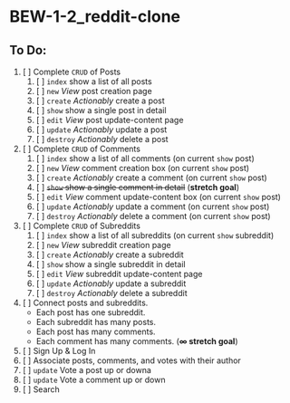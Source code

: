# BEW-1-2_reddit-clone
## To Do:

1. [ ] Complete `CRUD` of Posts
	1. [ ] `index` show a list of all posts
	1. [ ] `new` *View* post creation page
	1. [ ] `create` *Actionably* create a post
	1. [ ] `show` show a single post in detail
	1. [ ] `edit` *View* post update-content page
	1. [ ] `update` *Actionably* update a post
	1. [ ] `destroy` *Actionably* delete a post
1. [ ] Complete `CRUD` of Comments
	1. [ ] `index` show a list of all comments (on current `show` post)
	1. [ ] `new` *View* comment creation box (on current `show` post)
	1. [ ] `create` *Actionably* create a comment (on current `show` post)
	1. [ ] ~~`show` show a single comment in detail~~ (**stretch goal**)
	1. [ ] `edit` *View* comment update-content box (on current `show` post)
	1. [ ] `update` *Actionably* update a comment (on current `show` post)
	1. [ ] `destroy` *Actionably* delete a comment (on current `show` post)
1. [ ] Complete `CRUD` of Subreddits
	1. [ ] `index` show a list of all subreddits (on current `show` subreddit)
	1. [ ] `new` *View* subreddit creation page
	1. [ ] `create` *Actionably* create a subreddit
	1. [ ] `show` show a single subreddit in detail
	1. [ ] `edit` *View* subreddit update-content page
	1. [ ] `update` *Actionably* update a subreddit
	1. [ ] `destroy` *Actionably* delete a subreddit
1. [ ] Connect posts and subreddits.
	- Each post has one subreddit.
	- Each subreddit has many posts.
	- Each post has many comments.
	- Each comment has many comments. (**∞ stretch goal**)
1. [ ] Sign Up & Log In
1. [ ] Associate posts, comments, and votes with their author
1. [ ] `update` Vote a post up or downa
1. [ ] `update` Vote a comment up or down
1. [ ] Search